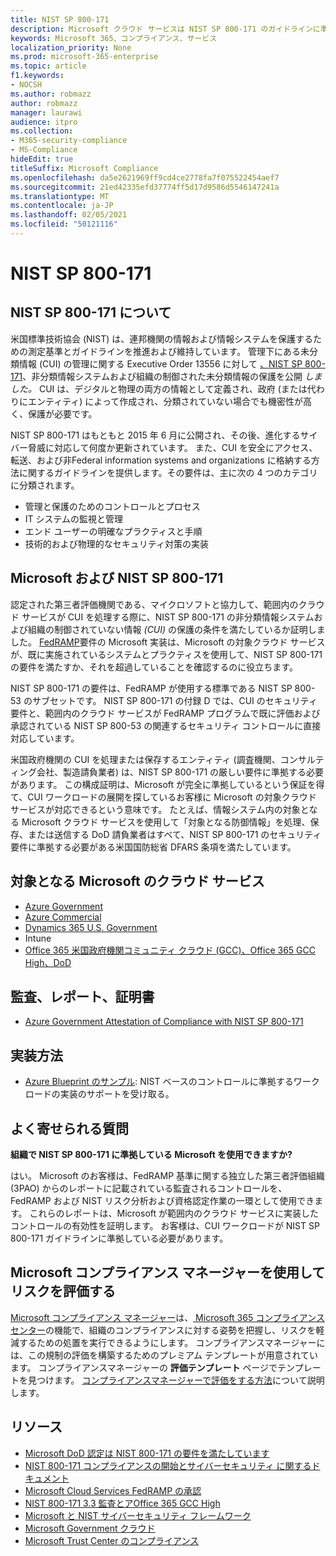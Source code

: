 ```yaml
---
title: NIST SP 800-171
description: Microsoft クラウド サービスは NIST SP 800-171 のガイドラインに準拠して、非Federal information systems の未分類の制御された情報 (CUI) を保護します。
keywords: Microsoft 365、コンプライアンス、サービス
localization_priority: None
ms.prod: microsoft-365-enterprise
ms.topic: article
f1.keywords:
- NOCSH
ms.author: robmazz
author: robmazz
manager: laurawi
audience: itpro
ms.collection:
- M365-security-compliance
- MS-Compliance
hideEdit: true
titleSuffix: Microsoft Compliance
ms.openlocfilehash: da5e2621969ff9cd4ce2778fa7f075522454aef7
ms.sourcegitcommit: 21ed42335efd37774ff5d17d9586d5546147241a
ms.translationtype: MT
ms.contentlocale: ja-JP
ms.lasthandoff: 02/05/2021
ms.locfileid: "50121116"
---
```

# <a name="nist-sp-800-171"></a>NIST SP 800-171

## <a name="about-nist-sp-800-171"></a>NIST SP 800-171 について

米国標準技術協会 (NIST) は、連邦機関の情報および情報システムを保護するための測定基準とガイドラインを推進および維持しています。 管理下にある未分類情報 (CUI) の管理に関する Executive Order 13556 に対して [、NIST SP 800-171](https://csrc.nist.gov/publications/detail/sp/800-171/rev-1/final)、非分類情報システムおよび組織の制御された未分類情報の保護を公開 *しました。* CUI は、デジタルと物理の両方の情報として定義され、政府 (または代わりにエンティティ) によって作成され、分類されていない場合でも機密性が高く、保護が必要です。

NIST SP 800-171 はもともと 2015 年 6 月に公開され、その後、進化するサイバー脅威に対応して何度か更新されています。 また、CUI を安全にアクセス、転送、および非Federal information systems and organizations に格納する方法に関するガイドラインを提供します。その要件は、主に次の 4 つのカテゴリに分類されます。

- 管理と保護のためのコントロールとプロセス
- IT システムの監視と管理
- エンド ユーザーの明確なプラクティスと手順
- 技術的および物理的なセキュリティ対策の実装

## <a name="microsoft-and-nist-sp-800-171"></a>Microsoft および NIST SP 800-171

認定された第三者評価機関である、マイクロソフトと協力して、範囲内のクラウド サービスが CUI を処理する際に、NIST SP 800-171 の非分類情報システムおよび組織の制御されていない情報 *(CUI)* の保護の条件を満たしているか証明しました。 [FedRAMP](offering-fedramp.md)要件の Microsoft 実装は、Microsoft の対象クラウド サービスが、既に実施されているシステムとプラクティスを使用して、NIST SP 800-171 の要件を満たすか、それを超過していることを確認するのに役立ちます。

NIST SP 800-171 の要件は、FedRAMP が使用する標準である NIST SP 800-53 のサブセットです。 NIST SP 800-171 の付録 D では、CUI のセキュリティ要件と、範囲内のクラウド サービスが FedRAMP プログラムで既に評価および承認されている NIST SP 800-53 の関連するセキュリティ コントロールに直接対応しています。

米国政府機関の CUI を処理または保存するエンティティ (調査機関、コンサルティング会社、製造請負業者) は、NIST SP 800-171 の厳しい要件に準拠する必要があります。 この構成証明は、Microsoft が完全に準拠しているという保証を得て、CUI ワークロードの展開を探しているお客様に Microsoft の対象クラウド サービスが対応できるという意味です。 たとえば、情報システム内の対象となる Microsoft クラウド サービスを使用して「対象となる防御情報」を処理、保存、または送信する DoD 請負業者はすべて、NIST SP 800-171 のセキュリティ要件に準拠する必要がある米国国防総省 DFARS 条項を満たしています。

## <a name="microsoft-in-scope-cloud-services"></a>対象となる Microsoft のクラウド サービス

- [Azure Government](https://aka.ms/AzureCompliance)
- [Azure Commercial](https://azure.microsoft.com/resources/microsoft-azure-compliance-offerings/)
- [Dynamics 365 U.S. Government](https://aka.ms/d365-compliance-list)
- Intune
- [Office 365 米国政府機関コミュニティ クラウド (GCC)、Office 365 GCC High、DoD](https://aka.ms/o365-compliance-framework)

## <a name="audits-reports-and-certificates"></a>監査、レポート、証明書

- [Azure Government Attestation of Compliance with NIST SP 800-171](https://aka.ms/Azure-NIST-800-171)

## <a name="how-to-implement"></a>実装方法

- [Azure Blueprint のサンプル](/azure/governance/blueprints/samples/): NIST ベースのコントロールに準拠するワークロードの実装のサポートを受け取る。

## <a name="frequently-asked-questions"></a>よく寄せられる質問

**組織で NIST SP 800-171 に準拠している Microsoft を使用できますか?**

はい。 Microsoft のお客様は、FedRAMP 基準に関する独立した第三者評価組織 (3PAO) からのレポートに記載されている監査されるコントロールを、FedRAMP および NIST リスク分析および資格認定作業の一環として使用できます。 これらのレポートは、Microsoft が範囲内のクラウド サービスに実装したコントロールの有効性を証明します。 お客様は、CUI ワークロードが NIST SP 800-171 ガイドラインに準拠している必要があります。

## <a name="use-microsoft-compliance-manager-to-assess-your-risk"></a>Microsoft コンプライアンス マネージャーを使用してリスクを評価する

[Microsoft コンプライアンス マネージャー](/microsoft-365/compliance/compliance-manager)は、[ Microsoft 365 コンプライアンス センター](/microsoft-365/compliance/microsoft-365-compliance-center)の機能で、組織のコンプライアンスに対する姿勢を把握し、リスクを軽減するための処置を実行できるようにします。 コンプライアンスマネージャーには、この規制の評価を構築するためのプレミアム テンプレートが用意されています。 コンプライアンスマネージャーの **評価テンプレート** ページでテンプレートを見つけます。 [コンプライアンスマネージャーで評価をする方法](/microsoft-365/compliance/compliance-manager-assessments)について説明します。

## <a name="resources"></a>リソース

- [Microsoft DoD 認定は NIST 800-171 の要件を満たしています](offering-DoD-DISA-L2-L4-L5.md)
- [NIST 800-171 コンプライアンスの開始とサイバーセキュリティ に関するドキュメント](https://www.nist800171.com/)
- [Microsoft Cloud Services FedRAMP の承認](https://marketplace.fedramp.gov/index.html?status=Compliant&sort=productName#/products)
- [NIST 800-171 3.3 監査とアOffice 365 GCC High](https://info.summit7systems.com/blog/nist-3.3-audit-and-accountability-with-office-365)
- [Microsoft と NIST サイバーセキュリティ フレームワーク](offering-nist-csf.md)
- [Microsoft Government クラウド](https://www.microsoft.com/enterprise/government)
- [Microsoft Trust Center のコンプライアンス](https://www.microsoft.com/trust-center/compliance/compliance-overview)
